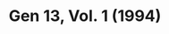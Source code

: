 ---
title: "Gen 13, Vol. 1 (1994)"
issue: "3"
issue_nr: 3
full_title: Payback
subtitle: ""
story_arc: ""
crossover: ""
variant: ""
publisher: Image Comics
creators: 
  - Brandon Choi
  - Jim Lee
  - J. Scott Campbell
release_date: Jul 1995
release_year: 1995
genre:
  - Action
  - Adventure
  - Super-Heroes
format: Comic
pages: 32
signed_by: ""
price: 2.5
---